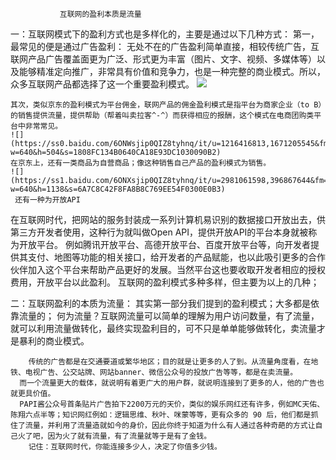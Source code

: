                互联网的盈利本质是流量


一：互联网模式下的盈利方式也是多样化的，主要是通过以下几种方式： 
     第一，最常见的便是通过广告盈利：
       无处不在的广告盈利简单直接，相较传统广告，互联网产品广告覆盖面更为广泛、形式更为丰富（图片、文字、视频、多媒体等）以及能够精准定向推广，非常具有价值和竞争力，也是一种完整的商业模式。所以，众多互联网产品都选择了这一个重要盈利模式。
    ![](https://ss1.baidu.com/6ONXsjip0QIZ8tyhnq/it/u=3890976955,1177389079&fm=173&app=25&f=JPEG?w=640&h=1138&s=498AD7195FFB5A8C2A5528C9030070B2)

    其次，类似京东的盈利模式为平台佣金，联网产品的佣金盈利模式是指平台为商家企业（to B）的销售提供流量，提供帮助（帮着叫卖拉客^-^）而获得相应的报酬，这个模式在电商团购类平台中非常常见。
    ![](https://ss0.baidu.com/6ONWsjip0QIZ8tyhnq/it/u=1216416813,1671205545&fm=173&app=25&f=JPEG?w=640&h=504&s=1808FC134B0640CA18E93DC1030090B2)
    在京东上，还有一类商品为自营商品；像这种销售自己产品的盈利模式为销售。
    ![](https://ss1.baidu.com/6ONXsjip0QIZ8tyhnq/it/u=2981061598,396867644&fm=173&app=25&f=JPEG?w=640&h=1138&s=6A7C8C42F8FA8B8C769EE54F0300E0B3)
     还有一种为开放API
   在互联网时代，把网站的服务封装成一系列计算机易识别的数据接口开放出去，供第三方开发者使用，这种行为就叫做Open API，提供开放API的平台本身就被称为开放平台。
   例如腾讯开放平台、高德开放平台、百度开放平台等，向开发者提供其支付、地图等功能的相关接口，给开发者的产品赋能，也以此吸引更多的合作伙伴加入这个平台来帮助产品更好的发展。当然平台这也要收取开发者相应的授权费用，开放平台以此盈利。
   互联网的盈利模式多种多样，但主要为以上的几种；

   二：互联网盈利的本质为流量：
    其实第一部分我们提到的盈利模式；大多都是依靠流量的；
      何为流量？互联网流量可以简单的理解为用户访问数量，有了流量，就可以利用流量做转化，最终实现盈利目的，可不只是单单能够做转化，卖流量才是暴利的商业模式。
      
        传统的广告都是在交通要道或繁华地区；目的就是让更多的人了到。从流量角度看，在地铁、电视广告、公交站牌、网站banner、微信公众号的投放广告等等，都是在卖流量。
      而一个流量更大的载体，就说明有着更广大的用户群，就说明连接到了更多的人，他的广告也就更具价值。
      PAPI酱公众号首条贴片广告拍下2200万元的天价，类似的娱乐网红还有许多，例如MC天佑、陈翔六点半等；知识网红例如：逻辑思维、秋叶、咪蒙等等，更有众多的 90 后，他们都是抓住了流量，并利用了流量造就如今的身价，因此你终于知道为什么有人通过各种奇葩的方式让自己火了吧，因为火了就有流量，有了流量就等于是有了金钱。
        记住：互联网时代，你能连接多少人，决定了你值多少钱。

